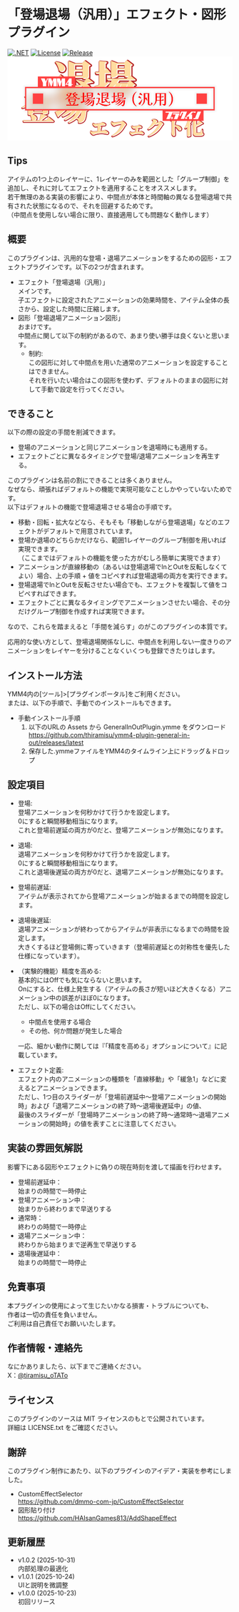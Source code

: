 ﻿# 「登場退場（汎用）」エフェクト・図形プラグイン
[![.NET](https://img.shields.io/badge/.NET-9.0-purple.svg)](#)
[![License](https://img.shields.io/badge/license-MIT-blue.svg)](LICENSE)
[![Release](https://img.shields.io/github/v/release/thiramisu/ymm4-plugin-general-in-out.svg)](https://github.com/thiramisu/ymm4-plugin-general-in-out/releases/latest)
![ロゴ](logo.png)

## Tips<br>
アイテムの1つ上のレイヤーに、1レイヤーのみを範囲とした「グループ制御」を追加し、それに対してエフェクトを適用することをオススメします。<br>
若干無理のある実装の影響により、中間点が本体と時間軸の異なる登場退場で共有された状態になるので、それを回避するためです。<br>
（中間点を使用しない場合に限り、直接適用しても問題なく動作します）

## 概要
このプラグインは、汎用的な登場・退場アニメーションをするための図形・エフェクトプラグインです。以下の2つが含まれます。<br>
- エフェクト「登場退場（汎用）」<br>
    メインです。<br>
    子エフェクトに設定されたアニメーションの効果時間を、アイテム全体の長さから、設定した時間に圧縮します。
- 図形「登場退場アニメーション図形」<br>
    おまけです。<br>
    中間点に関して以下の制約があるので、あまり使い勝手は良くないと思います。<br>
    - 制約:<br>
      この図形に対して中間点を用いた通常のアニメーションを設定することはできません。<br>
      それを行いたい場合はこの図形を使わず、デフォルトのままの図形に対して手動で設定を行ってください。<br>

## できること
以下の際の設定の手間を削減できます。
- 登場のアニメーションと同じアニメーションを退場時にも適用する。<br>
- エフェクトごとに異なるタイミングで登場/退場アニメーションを再生する。<br>

このプラグインは名前の割にできることは多くありません。<br>
なぜなら、頑張ればデフォルトの機能で実現可能なことしかやっていないためです。<br>
以下はデフォルトの機能で登場退場させる場合の手順です。
- 移動・回転・拡大などなら、そもそも「移動しながら登場退場」などのエフェクトがデフォルトで用意されています。
- 登場か退場のどちらかだけなら、範囲1レイヤーのグループ制御を用いれば実現できます。<br>
（ここまではデフォルトの機能を使った方がむしろ簡単に実現できます）
- アニメーションが直線移動の（あるいは登場退場でInとOutを反転しなくてよい）場合、上の手順 + 値をコピペすれば登場退場の両方を実行できます。
- 登場退場でInとOutを反転させたい場合でも、エフェクトを複製して値をコピペすればできます。
- エフェクトごとに異なるタイミングでアニメーションさせたい場合、その分だけグループ制御を作成すれば実現できます。

なので、これらを踏まえると「手間を減らす」のがこのプラグインの本質です。

応用的な使い方として、登場退場関係なしに、中間点を利用しない一度きりのアニメーションをレイヤーを分けることなくいくつも登録できたりはします。

## インストール方法
YMM4内の[ツール]>[プラグインポータル]をご利用ください。<br>
または、以下の手順で、手動でのインストールもできます。
- 手動インストール手順
  1. 以下のURLの Assets から GeneralInOutPlugin.ymme をダウンロード<br>
        https://github.com/thiramisu/ymm4-plugin-general-in-out/releases/latest
  2. 保存した.ymmeファイルをYMM4のタイムライン上にドラッグ＆ドロップ

## 設定項目

- 登場:<br>
    登場アニメーションを何秒かけて行うかを設定します。<br>
    0にすると瞬間移動相当になります。<br>
    これと登場前遅延の両方が0だと、登場アニメーションが無効になります。
- 退場:<br>
    退場アニメーションを何秒かけて行うかを設定します。<br>
    0にすると瞬間移動相当になります。<br>
    これと退場後遅延の両方が0だと、退場アニメーションが無効になります。
- 登場前遅延:<br>
    アイテムが表示されてから登場アニメーションが始まるまでの時間を設定します。
- 退場後遅延:<br>
    退場アニメーションが終わってからアイテムが非表示になるまでの時間を設定します。<br>
    大きくするほど登場側に寄っていきます（登場前遅延との対称性を優先した仕様になっています）。
- （実験的機能）精度を高める:<br>
    基本的にはOffでも気にならないと思います。<br>
    Onにすると、仕様上発生する（アイテムの長さが短いほど大きくなる）アニメーション中の誤差がほぼ0になります。<br>
    ただし、以下の場合はOffにしてください。
    - 中間点を使用する場合
    - その他、何か問題が発生した場合

    一応、細かい動作に関しては『「精度を高める」オプションについて』に記載しています。
- エフェクト定義:<br>
    エフェクト内のアニメーションの種類を「直線移動」や「緩急1」などに変えるとアニメーションできます。<br>
    ただし、1つ目のスライダーが「登場前遅延中～登場アニメーションの開始時」および「退場アニメーションの終了時～退場後遅延中」の値、<br>
    最後のスライダーが「登場時アニメーションの終了時～通常時～退場アニメーションの開始時」の値を表すことに注意してください。

## 実装の雰囲気解説
影響下にある図形やエフェクトに偽りの現在時刻を渡して描画を行わせます。
- 登場前遅延中：<br>
    始まりの時間で一時停止
- 登場アニメーション中：<br>
    始まりから終わりまで早送りする
- 通常時：<br>
    終わりの時間で一時停止
- 退場アニメーション中：<br>
    終わりから始まりまで逆再生で早送りする 
- 退場後遅延中：<br>
    始まりの時間で一時停止

## 免責事項
本プラグインの使用によって生じたいかなる損害・トラブルについても、<br>
作者は一切の責任を負いません。<br>
ご利用は自己責任でお願いいたします。

## 作者情報・連絡先
なにかありましたら、以下までご連絡ください。<br>
X：[@tiramisu_oTATo](https://x.com/tiramisu_oTATo)

## ライセンス
このプラグインのソースは MIT ライセンスのもとで公開されています。<br>
詳細は LICENSE.txt をご確認ください。

## 謝辞
このプラグイン制作にあたり、以下のプラグインのアイデア・実装を参考にしました。
- CustomEffectSelector<br>
    https://github.com/dmmo-com-jp/CustomEffectSelector
- 図形貼り付け<br>
    https://github.com/HAIsanGames813/AddShapeEffect

## 更新履歴
- v1.0.2 (2025-10-31)<br>
    内部処理の最適化
- v1.0.1 (2025-10-24)<br>
    UIと説明を微調整
- v1.0.0 (2025-10-23)<br>
    初回リリース